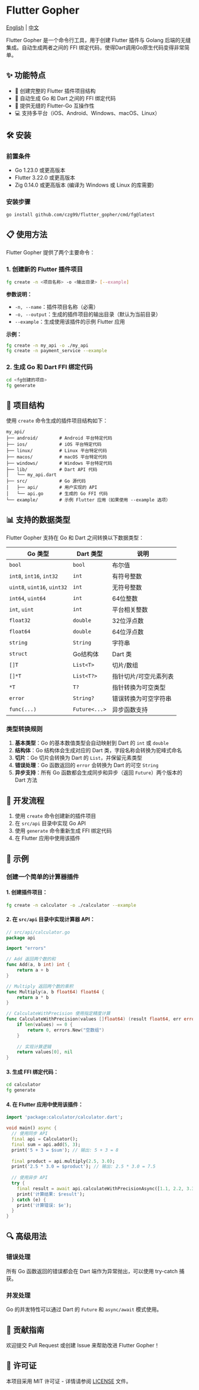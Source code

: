 # Flutter Gopher

[English](https://github.com/czg99/flutter_gopher/blob/main/README.md) | [中文](https://github.com/czg99/flutter_gopher/blob/main/README_zh.md)

Flutter Gopher 是一个命令行工具，用于创建 Flutter 插件与 Golang 后端的无缝集成。自动生成两者之间的 FFI 绑定代码，使得Dart调用Go原生代码变得非常简单。

## ✨ 功能特点

- 🔄 创建完整的 Flutter 插件项目结构
- 🔌 自动生成 Go 和 Dart 之间的 FFI 绑定代码
- 🚀 提供无缝的 Flutter-Go 互操作性
- 💻 支持多平台（iOS、Android、Windows、macOS、Linux）

## 🛠️ 安装

### 前置条件

- Go 1.23.0 或更高版本
- Flutter 3.22.0 或更高版本 
- Zig 0.14.0 或更高版本 (编译为 Windows 或 Linux 的库需要)

### 安装步骤

```bash
go install github.com/czg99/flutter_gopher/cmd/fg@latest
```

## 📋 使用方法

Flutter Gopher 提供了两个主要命令：

### 1. 创建新的 Flutter 插件项目

```bash
fg create -n <项目名称> -o <输出目录> [--example]
```

**参数说明：**
- `-n, --name`：插件项目名称（必需）
- `-o, --output`：生成的插件项目的输出目录（默认为当前目录）
- `--example`：生成使用该插件的示例 Flutter 应用

**示例：**
```bash
fg create -n my_api -o ./my_api
fg create -n payment_service --example
```

### 2. 生成 Go 和 Dart FFI 绑定代码

```bash
cd <fg创建的项目>
fg generate
```

## 📁 项目结构

使用 `create` 命令生成的插件项目结构如下：

```
my_api/
├── android/        # Android 平台特定代码
├── ios/            # iOS 平台特定代码
├── linux/          # Linux 平台特定代码
├── macos/          # macOS 平台特定代码
├── windows/        # Windows 平台特定代码
├── lib/            # Dart API 代码
│   └── my_api.dart
├── src/            # Go 源代码
│   ├── api/        # 用户实现的 API
│   └── api.go      # 生成的 Go FFI 代码
└── example/        # 示例 Flutter 应用（如果使用 --example 选项）
```

## 📊 支持的数据类型

Flutter Gopher 支持在 Go 和 Dart 之间转换以下数据类型：

| Go 类型 | Dart 类型 | 说明 |
|---------|-----------|------|
| `bool` | `bool` | 布尔值 |
| `int8`, `int16`, `int32` | `int` | 有符号整数 |
| `uint8`, `uint16`, `uint32` | `int` | 无符号整数 |
| `int64`, `uint64` | `int` | 64位整数 |
| `int`, `uint` | `int` | 平台相关整数 |
| `float32` | `double` | 32位浮点数 |
| `float64` | `double` | 64位浮点数 |
| `string` | `String` | 字符串 |
| `struct` | Go结构体 | Dart 类 |
| `[]T` | `List<T>` | 切片/数组 |
| `[]*T` | `List<T?>` | 指针切片/可空元素列表 |
| `*T` | `T?` | 指针转换为可空类型 |
| `error` | `String?` | 错误转换为可空字符串 |
| `func(...)` | `Future<...>` | 异步函数支持 |

### 类型转换规则

1. **基本类型**：Go 的基本数值类型会自动映射到 Dart 的 `int` 或 `double`
2. **结构体**：Go 结构体会生成对应的 Dart 类，字段名称会转换为驼峰式命名
3. **切片**：Go 切片会转换为 Dart 的 `List`，并保留元素类型
4. **错误处理**：Go 函数返回的 `error` 会转换为 Dart 的可空 `String`
5. **异步支持**：所有 Go 函数都会生成同步和异步（返回 `Future`）两个版本的 Dart 方法

## 🔄 开发流程

1. 使用 `create` 命令创建新的插件项目
2. 在 `src/api` 目录中实现 Go API
3. 使用 `generate` 命令重新生成 FFI 绑定代码
4. 在 Flutter 应用中使用该插件

## 🌟 示例

### 创建一个简单的计算器插件

#### 1. 创建插件项目：

```bash
fg create -n calculator -o ./calculator --example
```

#### 2. 在 `src/api` 目录中实现计算器 API：

```go
// src/api/calculator.go
package api

import "errors"

// Add 返回两个数的和
func Add(a, b int) int {
    return a + b
}

// Multiply 返回两个数的乘积
func Multiply(a, b float64) float64 {
    return a * b
}

// CalculateWithPrecision 使用指定精度计算
func CalculateWithPrecision(values []float64) (result float64, err error) {
    if len(values) == 0 {
        return 0, errors.New("空数组")
    }
    
    // 实现计算逻辑
    return values[0], nil
}
```

#### 3. 生成 FFI 绑定代码：

```bash
cd calculator
fg generate
```

#### 4. 在 Flutter 应用中使用该插件：

```dart
import 'package:calculator/calculator.dart';

void main() async {
  // 使用同步 API
  final api = Calculator();
  final sum = api.add(5, 3);
  print('5 + 3 = $sum'); // 输出: 5 + 3 = 8
  
  final product = api.multiply(2.5, 3.0);
  print('2.5 * 3.0 = $product'); // 输出: 2.5 * 3.0 = 7.5
  
  // 使用异步 API
  try {
    final result = await api.calculateWithPrecisionAsync([1.1, 2.2, 3.3]);
    print('计算结果: $result');
  } catch (e) {
    print('计算错误: $e');
  }
}
```

## 🔍 高级用法

### 错误处理

所有 Go 函数返回的错误都会在 Dart 端作为异常抛出，可以使用 try-catch 捕获。

### 并发处理

Go 的并发特性可以通过 Dart 的 `Future` 和 `async/await` 模式使用。

## 📝 贡献指南

欢迎提交 Pull Request 或创建 Issue 来帮助改进 Flutter Gopher！

## 📄 许可证

本项目采用 MIT 许可证 - 详情请参阅 [LICENSE](LICENSE) 文件。